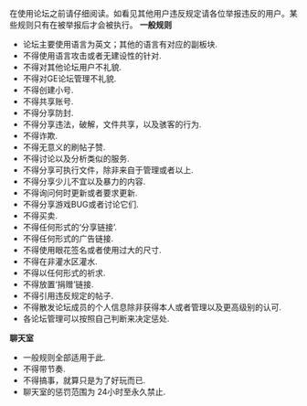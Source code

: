 在使用论坛之前请仔细阅读。如看见其他用户违反规定请各位举报违反的用户。某些规则只有在被举报后才会被执行。
**一般规则**

- 论坛主要使用语言为英文；其他的语言有对应的副板块.
- 不得使用语言攻击或者无建设性的针对.
- 不得对其他论坛用户不礼貌.
- 不得对GE论坛管理不礼貌.
- 不得创建小号. 
- 不得共享账号.
- 不得分享防封.
- 不得分享违法，破解，文件共享，以及骇客的行为.
- 不得诈欺.
- 不得无意义的刷帖子赞.
- 不得讨论以及分析类似的服务.
- 不得分享可执行文件，除非来自于管理或者以上.
- 不得分享少儿不宜以及暴力的内容.
- 不得询问何时更新或者要求更新.
- 不得分享游戏BUG或者讨论它们.
- 不得买卖.
- 不得任何形式的‘分享链接’.
- 不得任何形式的广告链接.
- 不得使用眼花签名或者使用过大的尺寸. 
- 不得在非灌水区灌水.
- 不得以任何形式的祈求.
- 不得放置‘捐赠’链接.
- 不得引用违反规定的帖子.
- 不得散发论坛成员的个人信息除非获得本人或者管理以及更高级别的认可.
- 各论坛管理可以按照自己判断来决定惩处.

**聊天室** 

- 一般规则全部适用于此.
- 不得带节奏.
- 不得搞事，就算只是为了好玩而已.
- 聊天室的惩罚范围为 24小时至永久禁止.
 
